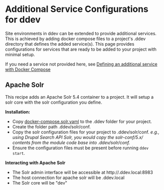 <h1> Additional Service Configurations for ddev</h1>

Site environments in ddev can be extended to provide additional services. This is achieved by adding docker compose files to a project's .ddev directory that defines the added service(s). This page provides configurations for services that are ready to be added to your project with minimal setup.

If you need a service not provided here, see [Defining an additional service with Docker Compose](custom-compose-files.md)

## Apache Solr
This recipe adds an Apache Solr 5.4 container to a project. It will setup a solr core with the solr configuration you define.

**Installation:**

- Copy [docker-compose.solr.yaml](https://github.com/drud/ddev/tree/master/services/docker-compose.solr.yaml) to the .ddev folder for your project.
- Create the folder path .ddev/solr/conf.
- Copy the solr configuration files for your project to .ddev/solr/conf. _e.g., using Drupal Search API Solr, you would copy the solr-conf/5.x/ contents from the module code base into .ddev/solr/conf._
- Ensure the configuration files must be present before running `ddev start`.

**Interacting with Apache Solr**

- The Solr admin interface will be accessible at http://<sitename>.ddev.local:8983
- The host connection for apache solr will be <sitename>.ddev.local
- The Solr core will be "dev"
